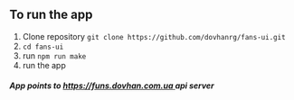 
## To run the app

1. Clone repository `git clone https://github.com/dovhanrg/fans-ui.git`
2. `cd fans-ui`
3. run `npm run make`
4. run the app

#### _App points to [https://funs.dovhan.com.ua ](https://funs.dovhan.com.ua )api server_
